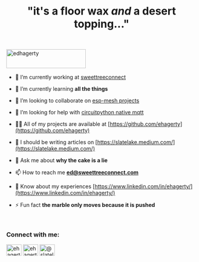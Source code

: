 <h1 align="center">"it's a floor wax <i><b>and</i></b> a desert topping..."</h3>

<br>

<p><a href="https://www.buymeacoffee.com/edhagerty"> <img align="left" src="https://cdn.buymeacoffee.com/buttons/v2/default-yellow.png" height="50" width="210" alt="edhagerty" /></a></p>

<br><br><br>

- 🔭 I’m currently working at [sweettreeconnect](sweettreeconnect.com)

- 🌱 I’m currently learning **all the things**

- 👯 I’m looking to collaborate on [esp-mesh projects](https://www.espressif.com/en/products/sdks/esp-wifi-mesh/overview)

- 🤝 I’m looking for help with [circuitpython native mqtt](https://github.com/adafruit/Adafruit_CircuitPython_MiniMQTT)

- 👨‍💻 All of my projects are available at [https://github.com/ehagerty](https://github.com/ehagerty)

- 📝 I should be writing articles on [https://slatelake.medium.com/](https://slatelake.medium.com/)

- 💬 Ask me about **why the cake is a lie**

- 📫 How to reach me **ed@sweettreeconnect.com**

- 📄 Know about my experiences [https://www.linkedin.com/in/ehagerty/](https://www.linkedin.com/in/ehagerty/)

- ⚡ Fun fact **the marble only moves because it is pushed**

<br>

<h3 align="left">Connect with me:</h3>
<p align="left">
<a href="https://linkedin.com/in/ehagerty" target="blank"><img align="center" src="https://cdn.jsdelivr.net/npm/simple-icons@3.0.1/icons/linkedin.svg" alt="ehagerty" height="30" width="40" /></a>
<a href="https://instagram.com/ehagerty" target="blank"><img align="center" src="https://cdn.jsdelivr.net/npm/simple-icons@3.0.1/icons/instagram.svg" alt="ehagerty" height="30" width="40" /></a>
<a href="https://medium.com/@slatelake" target="blank"><img align="center" src="https://cdn.jsdelivr.net/npm/simple-icons@3.0.1/icons/medium.svg" alt="@slatelake" height="30" width="40" /></a>
</p>
